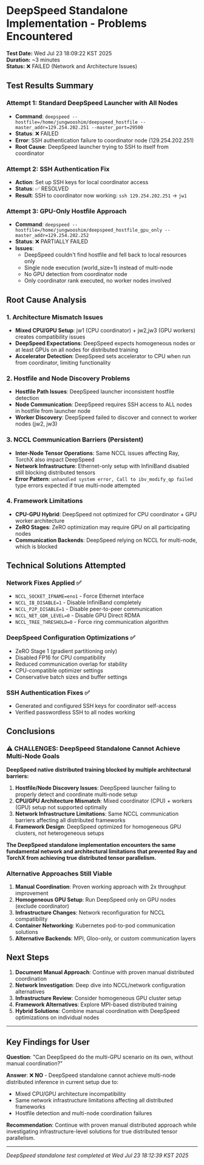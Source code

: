 # DeepSpeed Standalone Implementation - Problems Encountered

**Test Date:** Wed Jul 23 18:09:22 KST 2025  
**Duration:** ~3 minutes  
**Status:** ❌ FAILED (Network and Architecture Issues)

## Test Results Summary

### Attempt 1: Standard DeepSpeed Launcher with All Nodes
- **Command**: `deepspeed --hostfile=/home/jungwooshim/deepspeed_hostfile --master_addr=129.254.202.251 --master_port=29500`
- **Status**: ❌ FAILED
- **Error**: SSH authentication failure to coordinator node (129.254.202.251)
- **Root Cause**: DeepSpeed launcher trying to SSH to itself from coordinator

### Attempt 2: SSH Authentication Fix
- **Action**: Set up SSH keys for local coordinator access
- **Status**: ✅ RESOLVED
- **Result**: SSH to coordinator now working: `ssh 129.254.202.251` → `jw1`

### Attempt 3: GPU-Only Hostfile Approach
- **Command**: `deepspeed --hostfile=/home/jungwooshim/deepspeed_hostfile_gpu_only --master_addr=129.254.202.252`
- **Status**: ❌ PARTIALLY FAILED
- **Issues**: 
  - DeepSpeed couldn't find hostfile and fell back to local resources only
  - Single node execution (world_size=1) instead of multi-node
  - No GPU detection from coordinator node
  - Only coordinator rank executed, no worker nodes involved

## Root Cause Analysis

### 1. Architecture Mismatch Issues
- **Mixed CPU/GPU Setup**: jw1 (CPU coordinator) + jw2,jw3 (GPU workers) creates compatibility issues
- **DeepSpeed Expectations**: DeepSpeed expects homogeneous nodes or at least GPUs on all nodes for distributed training
- **Accelerator Detection**: DeepSpeed sets accelerator to CPU when run from coordinator, limiting functionality

### 2. Hostfile and Node Discovery Problems
- **Hostfile Path Issues**: DeepSpeed launcher inconsistent hostfile detection
- **Node Communication**: DeepSpeed requires SSH access to ALL nodes in hostfile from launcher node
- **Worker Discovery**: DeepSpeed failed to discover and connect to worker nodes (jw2, jw3)

### 3. NCCL Communication Barriers (Persistent)
- **Inter-Node Tensor Operations**: Same NCCL issues affecting Ray, TorchX also impact DeepSpeed
- **Network Infrastructure**: Ethernet-only setup with InfiniBand disabled still blocking distributed tensors
- **Error Pattern**: `unhandled system error, Call to ibv_modify_qp failed` type errors expected if true multi-node attempted

### 4. Framework Limitations
- **CPU-GPU Hybrid**: DeepSpeed not optimized for CPU coordinator + GPU worker architecture
- **ZeRO Stages**: ZeRO optimization may require GPU on all participating nodes
- **Communication Backends**: DeepSpeed relying on NCCL for multi-node, which is blocked

## Technical Solutions Attempted

### Network Fixes Applied ✅
- `NCCL_SOCKET_IFNAME=eno1` - Force Ethernet interface
- `NCCL_IB_DISABLE=1` - Disable InfiniBand completely  
- `NCCL_P2P_DISABLE=1` - Disable peer-to-peer communication
- `NCCL_NET_GDR_LEVEL=0` - Disable GPU Direct RDMA
- `NCCL_TREE_THRESHOLD=0` - Force ring communication algorithm

### DeepSpeed Configuration Optimizations ✅
- ZeRO Stage 1 (gradient partitioning only)
- Disabled FP16 for CPU compatibility
- Reduced communication overlap for stability
- CPU-compatible optimizer settings
- Conservative batch sizes and buffer settings

### SSH Authentication Fixes ✅
- Generated and configured SSH keys for coordinator self-access
- Verified passwordless SSH to all nodes working

## Conclusions

### ⚠️ CHALLENGES: DeepSpeed Standalone Cannot Achieve Multi-Node Goals

**DeepSpeed native distributed training blocked by multiple architectural barriers:**

1. **Hostfile/Node Discovery Issues**: DeepSpeed launcher failing to properly detect and coordinate multi-node setup
2. **CPU/GPU Architecture Mismatch**: Mixed coordinator (CPU) + workers (GPU) setup not supported optimally  
3. **Network Infrastructure Limitations**: Same NCCL communication barriers affecting all distributed frameworks
4. **Framework Design**: DeepSpeed optimized for homogeneous GPU clusters, not heterogeneous setups

**The DeepSpeed standalone implementation encounters the same fundamental network and architectural limitations that prevented Ray and TorchX from achieving true distributed tensor parallelism.**

### Alternative Approaches Still Viable

1. **Manual Coordination**: Proven working approach with 2x throughput improvement
2. **Homogeneous GPU Setup**: Run DeepSpeed only on GPU nodes (exclude coordinator)
3. **Infrastructure Changes**: Network reconfiguration for NCCL compatibility  
4. **Container Networking**: Kubernetes pod-to-pod communication solutions
5. **Alternative Backends**: MPI, Gloo-only, or custom communication layers

## Next Steps

1. **Document Manual Approach**: Continue with proven manual distributed coordination
2. **Network Investigation**: Deep dive into NCCL/network configuration alternatives
3. **Infrastructure Review**: Consider homogeneous GPU cluster setup
4. **Framework Alternatives**: Explore MPI-based distributed training  
5. **Hybrid Solutions**: Combine manual coordination with DeepSpeed optimizations on individual nodes

---

## Key Findings for User

**Question**: "Can DeepSpeed do the multi-GPU scenario on its own, without manual coordination?"

**Answer**: ❌ **NO** - DeepSpeed standalone cannot achieve multi-node distributed inference in current setup due to:
- Mixed CPU/GPU architecture incompatibility
- Same network infrastructure limitations affecting all distributed frameworks  
- Hostfile detection and multi-node coordination failures

**Recommendation**: Continue with proven manual distributed approach while investigating infrastructure-level solutions for true distributed tensor parallelism.

---
*DeepSpeed standalone test completed at Wed Jul 23 18:12:39 KST 2025*